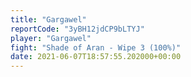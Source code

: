 ```yaml
---
title: "Gargawel"
reportCode: "3yBH12jdCP9bLTYJ"
player: "Gargawel"
fight: "Shade of Aran - Wipe 3 (100%)"
date: 2021-06-07T18:57:55.202000+00:00
---
```

